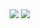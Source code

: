 <img src="https://github-readme-stats.vercel.app/api?username=Anwesh-Mahapatra&show_icons=true&theme=chartreuse-dark">
<img src="https://github-readme-stats.vercel.app/api/top-langs/?username=Anwesh-Mahapatra&theme=chartreuse-dark">


